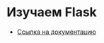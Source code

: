 # Изучаем Flask

* [Ссылка на документацию](https://flask-russian-docs.readthedocs.io/ru/latest/quickstart.html)